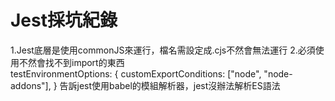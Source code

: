 # Jest採坑紀錄
1.Jest底層是使用commonJS來運行，檔名需設定成.cjs不然會無法運行
2.必須使用不然會找不到import的東西   
 testEnvironmentOptions: {
        customExportConditions: ["node", "node-addons"],
}
告訴jest使用babel的模組解析器，jest沒辦法解析ES語法
